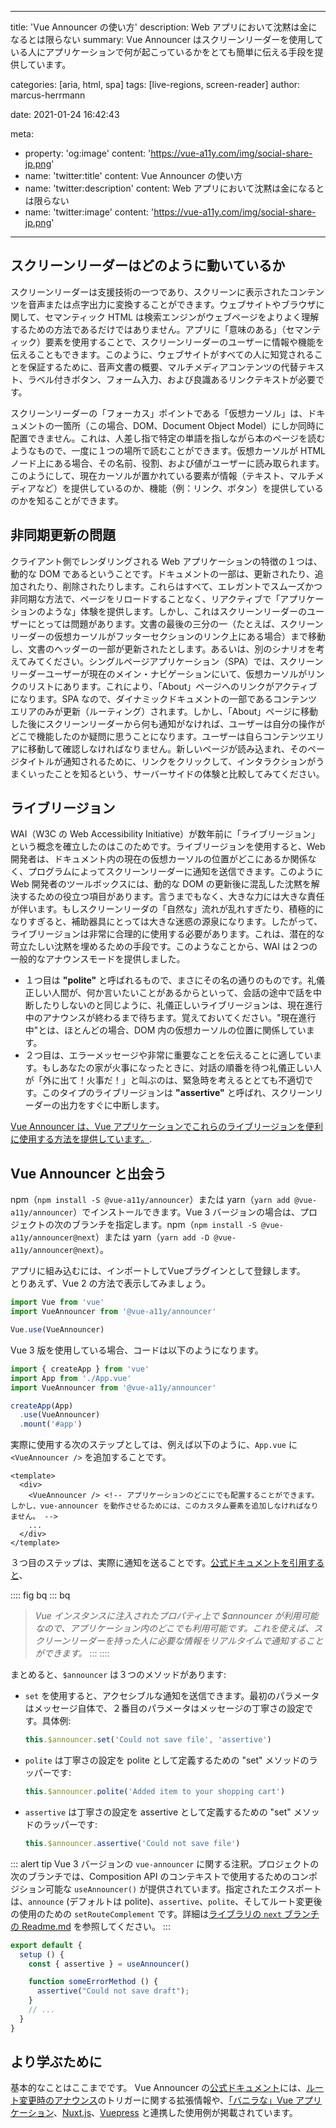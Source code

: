 ---
title: 'Vue Announcer の使い方'
description: Web アプリにおいて沈黙は金になるとは限らない
summary: Vue Announcer はスクリーンリーダーを使用している人にアプリケーションで何が起こっているかをとても簡単に伝える手段を提供しています。

categories: [aria, html, spa]
tags: [live-regions, screen-reader]
author: marcus-herrmann

date: 2021-01-24 16:42:43

meta:
  - property: 'og:image'
    content: 'https://vue-a11y.com/img/social-share-jp.png'
  - name: 'twitter:title'
    content: Vue Announcer の使い方
  - name: 'twitter:description'
    content: Web アプリにおいて沈黙は金になるとは限らない
  - name: 'twitter:image'
    content: 'https://vue-a11y.com/img/social-share-jp.png'

-------------------------

##  スクリーンリーダーはどのように動いているか

スクリーンリーダーは支援技術の一つであり、スクリーンに表示されたコンテンツを音声または点字出力に変換することができます。ウェブサイトやブラウザに関して、セマンティック HTML は検索エンジンがウェブページをよりよく理解するための方法であるだけではありません。アプリに「意味のある」（セマンティック）要素を使用することで、スクリーンリーダーのユーザーに情報や機能を伝えることもできます。このように、ウェブサイトがすべての人に知覚されることを保証するために、音声文書の概要、マルチメディアコンテンツの代替テキスト、ラベル付きボタン、フォーム入力、および良識あるリンクテキストが必要です。

スクリーンリーダーの「フォーカス」ポイントである「仮想カーソル」は、ドキュメントの一箇所（この場合、DOM、Document Object Model）にしか同時に配置できません。これは、人差し指で特定の単語を指しながら本のページを読むようなもので、一度に１つの場所で読むことができます。仮想カーソルが HTML ノード上にある場合、その名前、役割、および値がユーザーに読み取られます。このようにして、現在カーソルが置かれている要素が情報（テキスト、マルチメディアなど）を提供しているのか、機能（例：リンク、ボタン）を提供しているのかを知ることができます。

## 非同期更新の問題

クライアント側でレンダリングされる Web アプリケーションの特徴の１つは、動的な DOM であるということです。ドキュメントの一部は、更新されたり、追加されたり、削除されたりします。これらはすべて、エレガントでスムーズかつ非同期な方法で、ページをリロードすることなく、リアクティブで「アプリケーションのような」体験を提供します。しかし、これはスクリーンリーダーのユーザーにとっては問題があります。文書の最後の三分の一（たとえば、スクリーンリーダーの仮想カーソルがフッターセクションのリンク上にある場合）まで移動し、文書のヘッダーの一部が更新されたとします。あるいは、別のシナリオを考えてみてください。シングルページアプリケーション（SPA）では、スクリーンリーダーユーザーが現在のメイン・ナビゲーションにいて、仮想カーソルがリンクのリストにあります。これにより、「About」ページへのリンクがアクティブになります。SPA なので、ダイナミックドキュメントの一部であるコンテンツエリアのみが更新（ルーティング）されます。しかし、「About」ページに移動した後にスクリーンリーダーから何も通知がなければ、ユーザーは自分の操作がどこで機能したのか疑問に思うことになります。ユーザーは自らコンテンツエリアに移動して確認しなければなりません。新しいページが読み込まれ、そのページタイトルが通知されるために、リンクをクリックして、インタラクションがうまくいったことを知るという、サーバーサイドの体験と比較してみてください。

## ライブリージョン

WAI（W3C の Web Accessibility Initiative）が数年前に「ライブリージョン」という概念を確立したのはこのためです。ライブリージョンを使用すると、Web 開発者は、ドキュメント内の現在の仮想カーソルの位置がどこにあるか関係なく、プログラムによってスクリーンリーダーに通知を送信できます。このように Web 開発者のツールボックスには、動的な DOM の更新後に混乱した沈黙を解決するための役立つ項目があります。言うまでもなく、大きな力には大きな責任が伴います。もしスクリーンリーダの「自然な」流れが乱れすぎたり、積極的になりすぎると、補助器具にとっては大きな迷惑の源泉になります。したがって、ライブリージョンは非常に合理的に使用する必要があります。これは、潜在的な苛立たしい沈黙を埋めるための手段です。このようなことから、WAI は２つの一般的なアナウンスモードを提供しました。

- １つ目は **"polite"** と呼ばれるもので、まさにその名の通りのものです。礼儀正しい人間が、何か言いたいことがあるからといって、会話の途中で話を中断したりしないのと同じように、礼儀正しいライブリージョンは、現在進行中のアナウンスが終わるまで待ちます。覚えておいてください。"現在進行中"とは、ほとんどの場合、DOM 内の仮想カーソルの位置に関係しています。
- ２つ目は、エラーメッセージや非常に重要なことを伝えることに適しています。もしあなたの家が火事になったときに、対話の順番を待つ礼儀正しい人が「外に出て！火事だ！」と叫ぶのは、緊急時を考えるととても不適切です。このタイプのライブリージョンは **"assertive"** と呼ばれ、スクリーンリーダーの出力をすぐに中断します。

[Vue Announcer は、Vue アプリケーションでこれらのライブリージョンを便利に使用する方法を提供しています。](https://github.com/vue-a11y/vue-announcer).

## Vue Announcer と出会う

npm（`npm install -S @vue-a11y/announcer`）または yarn（`yarn add @vue-a11y/announcer`）でインストールできます。Vue 3 バージョンの場合は、プロジェクトの次のブランチを指定します。npm（`npm install -S @vue-a11y/announcer@next`）または yarn（`yarn add -D @vue-a11y/announcer@next`）。

アプリに組み込むには、インポートしてVueプラグインとして登録します。  
とりあえず、Vue 2 の方法で表示してみましょう。

```js
import Vue from 'vue'
import VueAnnouncer from '@vue-a11y/announcer'

Vue.use(VueAnnouncer)

```

Vue 3 版を使用している場合、コードは以下のようになります。

```js
import { createApp } from 'vue'
import App from './App.vue'
import VueAnnouncer from '@vue-a11y/announcer'

createApp(App)
  .use(VueAnnouncer)
  .mount('#app')

```

実際に使用する次のステップとしては、例えば以下のように、`App.vue` に `<VueAnnouncer />` を追加することです。

```vue
<template>
  <div>
    <VueAnnouncer /> <!-- アプリケーションのどこにでも配置することができます。しかし、vue-announcer を動作させるためには、このカスタム要素を追加しなければなりません。 -->
    ...
  </div>
</template>
```
３つ目のステップは、実際に通知を送ることです。[公式ドキュメントを引用すると](https://vue-announcer-v2.surge.sh/guide/announcer.html#methods)、

:::: fig bq
::: bq
> _Vue インスタンスに注入されたプロパティ上で $announcer が利用可能なので、アプリケーション内のどこでも利用可能です。これを使えば、スクリーンリーダーを持った人に必要な情報をリアルタイムで通知することができます。_
:::
::::

まとめると、`$announcer` は３つのメソッドがあります:

- <div style="display: inline">
    <p><code>set</code> を使用すると、アクセシブルな通知を送信できます。最初のパラメータはメッセージ自体で、２番目のパラメータはメッセージの丁寧さの設定です。具体例:</p>
    
    ```js
    this.$announcer.set('Could not save file', 'assertive')
    ```

  </div>

- <div style="display: inline">
    <p> <code>polite</code>  は丁寧さの設定を polite として定義するための "set" メソッドのラッパーです:</p>
    
    ```js
    this.$announcer.polite('Added item to your shopping cart')
    ```

  </div>

- <div style="display: inline">
    <p> <code>assertive</code> は丁寧さの設定を assertive として定義するための "set" メソッドのラッパーです:</p>
    
    ```js
    this.$announcer.assertive('Could not save file')
    ```

  </div>

::: alert tip
Vue 3 バージョンの `vue-announcer` に関する注釈。プロジェクトの次のブランチでは、Composition API のコンテキストで使用するためのコンポジション可能な `useAnnouncer()` が提供されています。指定されたエクスポートは、`announce` (デフォルトは polite)、`assertive`、`polite`、そしてルート変更後の使用のための `setRouteComplement` です。詳細は[ライブラリの `next` ブランチの Readme.md](https://github.com/vue-a11y/vue-announcer/blob/next/README.md) を参照してください。
:::

```js
export default {
  setup () {
    const { assertive } = useAnnouncer()

    function someErrorMethod () {
      assertive("Could not save draft");
    }
    // ...
  }
}
```
## より学ぶために

基本的なことはここまでです。
Vue Announcer の[公式ドキュメント](https://vue-announcer-v2.surge.sh/guide/announcer-router.html)には、[ルート変更時のアナウンス](https://vue-announcer-v2.surge.sh/guide/announcer-router.html)のトリガーに関する拡張情報や、[「バニラな」Vue アプリケーション](https://vue-announcer-v2.surge.sh/demos/)、[Nuxt.js](https://vue-announcer-v2.surge.sh/demos/nuxt.html)、[Vuepress](https://vue-announcer-v2.surge.sh/demos/vuepress.html) と連携した使用例が掲載されています。